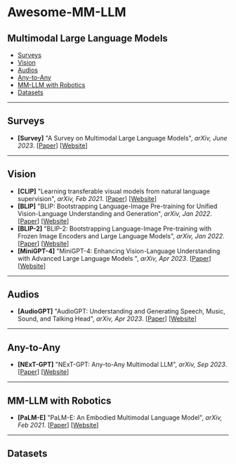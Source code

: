 # Awesome-MM-LLM

## Multimodal Large Language Models

  - [Surveys](#surveys)
  - [Vision](#vision)
  - [Audios](#audios)
  - [Any-to-Any](#any-to-any)
  - [MM-LLM with Robotics](#mm-llm-with-robotics)
  - [Datasets](#datasets)

---
## Surveys

* **[Survey]** "A Survey on Multimodal Large Language Models", *arXiv, June 2023*.
[[Paper](https://arxiv.org/pdf/2306.13549.pdf)] [[Website](https://github.com/BradyFU/Awesome-Multimodal-Large-Language-Models)]

---
## Vision

* **[CLIP]** "Learning transferable visual models from natural language supervision", *arXiv, Feb 2021*.
[[Paper](https://arxiv.org/abs/2103.00020)] [[Website](https://github.com/openai/CLIP)]
* **[BLIP]** "BLIP: Bootstrapping Language-Image Pre-training for
Unified Vision-Language Understanding and Generation", *arXiv, Jan 2022*.
[[Paper](https://arxiv.org/abs/2201.12086)] [[Website](https://github.com/salesforce/BLIP)]
* **[BLIP-2]** "BLIP-2: Bootstrapping Language-Image Pre-training with Frozen Image Encoders and Large Language Models", *arXiv, Jan 2022*.
[[Paper](https://arxiv.org/pdf/2301.12597.pdf)] [[Website](https://github.com/salesforce/LAVIS/tree/main/projects/blip2)]
* **[MiniGPT-4]** "MiniGPT-4: Enhancing Vision-Language Understanding with Advanced Large Language Models
", *arXiv, Apr 2023*.
[[Paper](https://arxiv.org/abs/2304.10592)] [[Website](https://minigpt-4.github.io/)]



---
## Audios

* **[AudioGPT]** "AudioGPT: Understanding and Generating Speech, Music, Sound, and Talking Head", *arXiv, Apr 2023*.
[[Paper](https://arxiv.org/abs/2304.12995)] [[Website](https://github.com/AIGC-Audio/AudioGPT)]


---
## Any-to-Any
* **[NExT-GPT]** "NExT-GPT: Any-to-Any Multimodal LLM", *arXiv, Sep 2023*.
[[Paper](https://arxiv.org/pdf/2309.05519.pdf)] [[Website](https://next-gpt.github.io/)]



---
## MM-LLM with Robotics

* **[PaLM-E]** "PaLM-E: An Embodied Multimodal Language Model", *arXiv, Feb 2021*.
[[Paper](https://arxiv.org/abs/2303.03378)] [[Website](https://palm-e.github.io/)]

---
## Datasets

